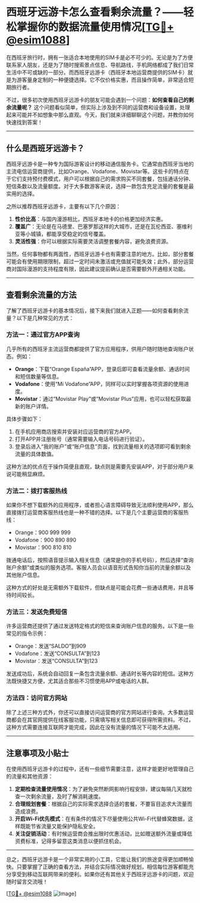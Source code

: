 # 西班牙远游卡怎么查看剩余流量？——轻松掌握你的数据流量使用情况[[TG💪+ @esim1088](https://t.me/s/esim1088)]

在西班牙旅行时，拥有一张适合本地使用的SIM卡是必不可少的。无论是为了方便联系家人朋友，还是为了随时搜索景点信息、导航路线，手机网络都成了我们日常生活中不可或缺的一部分。而西班牙远游卡（西班牙本地运营商提供的SIM卡）就是为游客量身定制的一种便捷选择。它不仅价格实惠，而且操作简单，非常适合短期旅行者。

不过，很多初次使用西班牙远游卡的朋友可能会遇到一个问题：**如何查看自己的剩余流量呢？** 这个问题看似简单，但实际上涉及到不同的运营商和设备设置，处理起来可能并不如想象中那么直观。今天，我们就来详细聊聊这个问题，并教你如何快速找到答案！

---

## 什么是西班牙远游卡？

西班牙远游卡是一种专为国际游客设计的移动通信服务卡。它通常由西班牙当地的主流电信运营商提供，比如Orange、Vodafone、Movistar等。这些卡的特点在于它们支持预付费模式，用户可以根据自己的需求购买不同套餐，包括通话分钟、短信条数以及流量额度。对于大多数游客来说，选择一款包含充足流量的套餐是最实用的选择。

之所以推荐西班牙远游卡，主要有以下几个原因：

1. **性价比高**：与国内漫游相比，西班牙本地卡的价格更加经济实惠。
2. **覆盖广**：无论是在马德里、巴塞罗那这样的大城市，还是在瓦伦西亚、塞维利亚等小城镇，都能享受稳定的信号覆盖。
3. **灵活性强**：你可以根据实际需要灵活调整套餐内容，避免浪费资源。

当然，任何事物都有两面性，西班牙远游卡也有需要注意的地方。比如，部分套餐可能会有使用期限限制，超过一定时间未激活或充值就可能失效；此外，部分运营商对国际漫游的支持程度有限，因此建议提前确认是否需要额外开通相关功能。

---

## 查看剩余流量的方法

了解了西班牙远游卡的基本情况后，接下来我们就进入正题——如何查看剩余流量？以下是几种常见的方式：

### 方法一：通过官方APP查询

几乎所有的西班牙主流运营商都提供了官方应用程序，供用户随时随地查询账户状态。例如：

- **Orange**：下载“Orange España”APP，登录后即可查看流量余额、通话时间和短信数量等信息。
- **Vodafone**：使用“Mi Vodafone”APP，同样可以实时掌握各项资源的使用进度。
- **Movistar**：通过“Movistar Play”或“Movistar Plus”应用，也可以轻松获取最新的账户详情。

具体步骤如下：
1. 在手机应用商店搜索并安装对应运营商的官方APP。
2. 打开APP并注册账号（通常需要输入电话号码进行验证）。
3. 登录后进入“我的账户”或“账户信息”页面，找到流量相关的选项即可看到剩余流量的具体数值。

这种方法的优点在于操作简便且直观，缺点则是需要先安装APP，对于部分用户来说可能稍显麻烦。

### 方法二：拨打客服热线

如果你不想下载额外的应用程序，或者担心语言障碍导致无法顺利使用APP，那么直接拨打运营商客服热线也是一种不错的选择。以下是几个主要运营商的客服热线：

- Orange：900 999 999
- Vodafone：900 890 890
- Movistar：900 810 810

拨通电话后，按照语音提示输入相关信息（通常是你的手机号码），然后选择“查询账户余额”或类似的服务选项。客服人员会以语音形式告知你当前的流量余额以及其他账户信息。

这种方式的好处是无需额外下载软件，但缺点是可能会花费一些通话费用，并且等待时间较长。

### 方法三：发送免费短信

许多运营商还提供了通过发送特定格式的短信来查询账户信息的服务。以下是一些常见的指令示例：

- Orange：发送“SALDO”到909
- Vodafone：发送“CONSULTA”到123
- Movistar：发送“CONSULTA”到123

发送成功后，系统会自动回复一条包含流量余额、通话时长等内容的短信。这种方法既快捷又方便，尤其适合那些不习惯使用APP或电话的人群。

### 方法四：访问官方网站

除了上述三种方式外，你还可以直接访问运营商的官方网站进行查询。大多数运营商都会在其官网提供在线客服功能，只需填写相关信息即可获得所需资料。不过，这种方式需要连接互联网才能完成，因此在没有流量的情况下可能不太适用。

---

## 注意事项及小贴士

在使用西班牙远游卡的过程中，还有一些细节需要注意，这样才能更好地管理自己的流量和其他资源：

1. **定期检查流量使用情况**：为了避免突然断网影响行程安排，建议每隔几天就检查一次剩余流量，及时了解消耗速度。
2. **合理规划套餐**：根据自己的实际需求选择合适的套餐，不要盲目追求大流量而造成浪费。
3. **开启Wi-Fi优先模式**：在有条件的情况下尽量使用公共Wi-Fi代替蜂窝数据，这样既能节省流量又能保护隐私安全。
4. **关注促销活动**：有时候运营商会推出限时优惠活动，比如赠送额外流量或降低资费标准，记得多留意这类消息以便抓住机会。

---

总之，西班牙远游卡是一个非常实用的小工具，它能让我们的旅途变得更加顺畅愉快。只要掌握了正确的查看方法，并结合实际情况做好规划，相信每位游客都能充分享受到移动互联网带来的便利。如果你还有其他关于西班牙远游卡的问题，欢迎随时留言交流哦！

[[TG💪+ @esim1088](https://t.me/s/esim1088) ![Image](https://i.postimg.cc/4NQfJmqS/Snipaste-2025-05-13-00-14-12.png)]